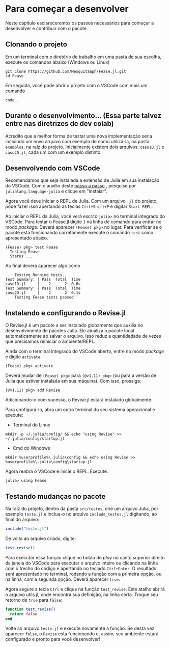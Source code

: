 # Para começar a desenvolver

Neste capítulo esclareceremos os passos necessários para começar a desenvolver e contribuir com o pacote.

## Clonando o projeto

Em um terminal com o diretório de trabalho em uma pasta de sua escolha, execute os comandos abaixo (Windows ou Linux)

```shell
git clone https://github.com/Mesquitaaph/Fease.jl.git
cd Fease
```

Em seguida, você pode abrir o projeto com o VSCode com mais um comando

```shell
code .
```

## Durante o desenvolvimento... (Essa parte talvez entre nas diretrizes de dev colab)

Acredito que a melhor forma de testar uma nova implementação seria incluindo um novo arquivo com exemplo de como utilizá-la, na pasta `exemplos`, na raíz do projeto. Inicialmente existem dois arquivos: `caso1D.jl` e `caso2D.jl`, cada um com um exemplo distinto.

## Desenvolvendo com VSCode

Recomendamos que seja instalada a extensão de Julia em sua instalação do VSCode. Com o auxílio deste
[passo a passo](https://code.visualstudio.com/docs/getstarted/extensions)
, pesquise por `julialang.language-julia` e clique em "instalar".

Agora você deve iniciar o REPL de Julia. Com um arquivo `.jl` do projeto, pode fazer isso apertando as teclas `Ctrl+Shift+P` e digitar `Start REPL`.

Ao iniciar o REPL da Julia, você verá escrito `julia>` no terminal integrado do VSCode. Para testar o Fease.jl digite `]` na linha de comando para entrar no modo _package_. Deverá aparecer `(Fease) pkg>` no lugar. Para verificar se o pacote está funcionando corretamente execute o comando `test` como apresentado abaixo.

```julia-repl
(Fease) pkg> test Fease
  Testing Fease
  Status ...
```

Ao final deverá aparecer algo como

```julia-repl
    Testing Running tests...
Test Summary: | Pass  Total  Time
caso1D.jl     |    2      2  0.6s
Test Summary: | Pass  Total  Time
caso2D.jl     |    2      2  0.1s
    Testing Fease tests passed
```

## Instalando e configurando o Revise.jl

O Revise.jl é um pacote a ser instalado globamente que auxilia no desenvolvimento de pacotes Julia. Ele atualiza o pacote local automaticamente ao salvar o arquivo.
Isso reduz a quantidadade de vezes que precisamos reiniciar o ambiente/REPL.

Ainda com o terminal integrado do VSCode aberto, entre no modo _package_ e digite `activate`:

```julia-repl
(Fease) pkg> activate
```

Deverá mudar de `(Fease) pkg>` para `(@v1.11) pkg>` (ou para a versão de Julia que estiver instalada em sua máquina). Com isso, prossiga:

```julia-repl
(@v1.11) pkg> add Revise
```

Adicionando-o com sucesso, o Revise.jl estará instalado globalmente.

Para configurá-lo, abra um outro terminal do seu sistema operacional e execute:

- Terminal do Linux

```shell
mkdir -p ~/.julia/config/ && echo "using Revise" >> ~/.julia/config/startup.jl
```

- Cmd do Windows

```shell
mkdir %userprofile%\.julia\config && echo using Revise >> %userprofile%\.julia\config\startup.jl
```

Agora reabra o VSCode e inicie o REPL. Execute:

```julia-repl
julia> using Fease
```

## Testando mudanças no pacote

Na raíz do projeto, dentro da pasta `src/testes`, crie um arquivo Julia, por exemplo `teste.jl` e inclua-o no arquivo `include_testes.jl` digitando, ao final do arquivo:

```julia
include("teste.jl")
```

De volta ao arquivo criado, digite:

```julia
test_revise()
```

Para executar essa função clique no botão de _play_ no canto superior direito da janela do VSCode para executar o arquivo inteiro ou clicando na linha com o trecho do código e apertando no teclado `Ctrl+Enter`. O resultado será apresentado no terminal, rodando a função com a primeira opção, ou na linha, com a segunda opção. Deverá aparecer `true`.

Agora segure a tecla `Ctrl` e clique na função `test_revise`. Este atalho abrirá o arquivo utils.jl, onde encontra sua definição, na linha certa. Troque seu retorno de `true` para `false`:

```julia
function test_revise()
  return false
end
```

Volte ao arquivo `teste.jl` e execute novamente a função. Se desta vez aparecer `false`, o `Revise` está funcionando e, assim, seu ambiente estará configurado e pronto para você desenvolver!
